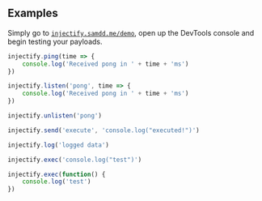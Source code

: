 ## Examples
Simply go to [`injectify.samdd.me/demo`](https://injectify.samdd.me/demo.html), open up the DevTools console and begin testing your payloads.
```js
injectify.ping(time => {
    console.log('Received pong in ' + time + 'ms')
})

injectify.listen('pong', time => {
    console.log('Received pong in ' + time + 'ms')
})

injectify.unlisten('pong')

injectify.send('execute', 'console.log("executed!")')

injectify.log('logged data')

injectify.exec('console.log("test")')

injectify.exec(function() {
    console.log('test')
})
```

